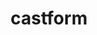 ---
id: 351
title: castform
types: [normal]
image: https://raw.githubusercontent.com/PokeAPI/sprites/master/sprites/pokemon/351.png
---